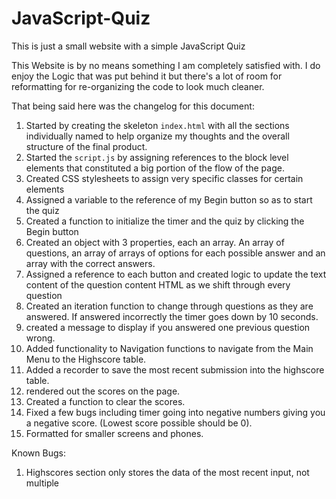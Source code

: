 # JavaScript-Quiz
This is just a small website with a simple JavaScript Quiz

This Website is by no means something I am completely satisfied with. I do enjoy the Logic that was put behind it but there's a lot of room for reformatting for re-organizing the code to look much cleaner.

That being said here was the changelog for this document:

1. Started by creating the skeleton `index.html` with all the sections individually named to help organize my thoughts and the overall structure of the final product.
2. Started the `script.js` by assigning references to the block level elements that constituted a big portion of the flow of the page.
3. Created CSS stylesheets to assign very specific classes for certain elements
4. Assigned a variable to the reference of my Begin button so as to start the quiz
5. Created a function to initialize the timer and the quiz by clicking the Begin button
6. Created an object with 3 properties, each an array. An array of questions, an array of arrays of options for each possible answer and an array with the correct answers.
7. Assigned a reference to each button and created logic to update the text content of the question content HTML as we shift through every question
8. Created an iteration function to change through questions as they are answered. If answered incorrectly the timer goes down by 10 seconds.
9. created a message to display if you answered one previous question wrong.
10. Added functionality to Navigation functions to navigate from the Main Menu to the Highscore table.
11. Added a recorder to save the most recent submission into the highscore table.
12. rendered out the scores on the page.
13. Created a function to clear the scores.
14. Fixed a few bugs including timer going into negative numbers giving you a negative score. (Lowest score possible should be 0).
15. Formatted for smaller screens and phones.

Known Bugs:

1. Highscores section only stores the data of the most recent input, not multiple
